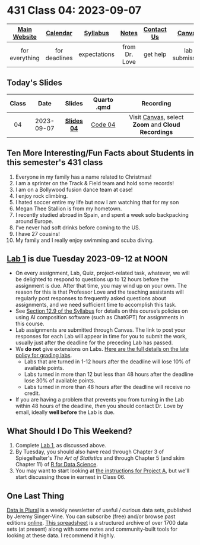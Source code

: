 # 431 Class 04: 2023-09-07

[Main Website](https://thomaselove.github.io/431-2023/) | [Calendar](https://thomaselove.github.io/431-2023/calendar.html) | [Syllabus](https://thomaselove.github.io/431-syllabus-2023/) | [Notes](https://thomaselove.github.io/431-notes/) | [Contact Us](https://thomaselove.github.io/431-2023/contact.html) | [Canvas](https://canvas.case.edu) | [Data and Code](https://github.com/THOMASELOVE/431-data)
:-----------: | :--------------: | :----------: | :---------: | :-------------: | :-----------: | :------------:
for everything | for deadlines | expectations | from Dr. Love | get help | lab submission | for downloads

## Today's Slides

Class | Date | Slides | Quarto .qmd | Recording
:---: | :--------: | :------: | :------: | :-------------:
04 | 2023-09-07 | **[Slides 04](https://thomaselove.github.io/431-slides-2023/class04.html)** | [Code 04](https://thomaselove.github.io/431-slides-2023/class04.qmd) | Visit [Canvas](https://canvas.case.edu/), select **Zoom** and **Cloud Recordings**

## Ten More Interesting/Fun Facts about Students in this semester's 431 class

1. Everyone in my family has a name related to Christmas!
2. I am a sprinter on the Track & Field team and hold some records!
3. I am on a Bollywood fusion dance team at case!
4. I enjoy rock climbing.
5. I hated soccer entire my life but now I am watching that for my son
6. Megan Thee Stallion is from my hometown.
7. I recently studied abroad in Spain, and spent a week solo backpacking around Europe.
8. I’ve never had soft drinks  before coming to the US.
9. I have 27 cousins!
10. My family and I really enjoy swimming and scuba diving.

## [Lab 1](https://github.com/THOMASELOVE/431-labs-2023/tree/main) is due Tuesday 2023-09-12 at NOON

- On every assignment, Lab, Quiz, project-related task, whatever, we will be delighted to respond to questions up to 12 hours before the assignment is due. After that time, you may wind up on your own. The reason for this is that Professor Love and the teaching assistants will regularly post responses to frequently asked questions about assignments, and we need sufficient time to accomplish this task.
- See [Section 12.9 of the Syllabus](https://thomaselove.github.io/431-syllabus-2023/12_policies.html#sec-ai) for details on this course’s policies on using AI composition software (such as ChatGPT) for assignments in this course.
- Lab assignments are submitted through Canvas. The link to post your responses for each Lab will appear in time for you to submit the work, usually just after the deadline for the preceding Lab has passed.
- We **do not** give extensions on Labs. [Here are the full details on the late policy for grading labs](https://github.com/THOMASELOVE/431-labs-2023#late-policy-no-extensions).
    - Labs that are turned in 1-12 hours after the deadline will lose 10% of available points.
    - Labs turned in more than 12 but less than 48 hours after the deadline lose 30% of available points.
    - Labs turned in more than 48 hours after the deadline will receive no credit.
- If you are having a problem that prevents you from turning in the Lab within 48 hours of the deadline, *then* you should contact Dr. Love by email, ideally **well before** the Lab is due.

## What Should I Do This Weekend?

1. Complete [Lab 1](https://github.com/THOMASELOVE/431-labs-2023/tree/main), as discussed above.
2. By Tuesday, you should also have read through Chapter 3 of Spiegelhalter's *The Art of Statistics* and through Chapter 5 (and skim Chapter 11) of [R for Data Science](https://r4ds.hadley.nz/).
3. You may want to start looking at [the instructions for Project A](https://thomaselove.github.io/431-projectA-2023/), but we'll start discussing those in earnest in Class 06.

## One Last Thing

[Data is Plural](https://www.data-is-plural.com/) is a weekly newsletter of useful / curious data sets, published by Jeremy Singer-Vine. You can subscribe (free) and/or browse past editions [online](https://www.data-is-plural.com/). [This spreadsheet](https://docs.google.com/spreadsheets/d/1wZhPLMCHKJvwOkP4juclhjFgqIY8fQFMemwKL2c64vk/edit#gid=0) is a structured archive of over 1700 data sets (at present) along with some notes and community-built tools for looking at these data. I recommend it highly.


